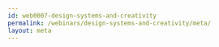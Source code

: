```yaml
---
id: web0007-design-systems-and-creativity
permalink: /webinars/design-systems-and-creativity/meta/
layout: meta
---
```

